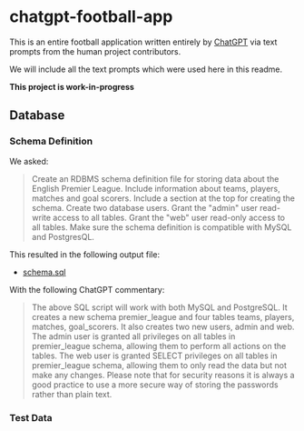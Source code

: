 # chatgpt-football-app

This is an entire football application written entirely by [ChatGPT](https://chat.openai.com/chat) via text prompts from the human project contributors.

We will include all the text prompts which were used here in this readme.

__This project is work-in-progress__

## Database

### Schema Definition

We asked:

> Create an RDBMS schema definition file for storing data about the English Premier League. Include information about teams, players, matches and goal scorers. Include a section at the top for creating the schema. Create two database users. Grant the "admin" user read-write access to all tables. Grant the "web" user read-only access to all tables. Make sure the schema definition is compatible with MySQL and PostgresQL.

This resulted in the following output file:

* [schema.sql](https://github.com/pete-rai/chatgpt-football-app/blob/main/db/schema.sql)

With the following ChatGPT commentary:

> The above SQL script will work with both MySQL and PostgreSQL.
> It creates a new schema premier_league and four tables teams, players, matches, goal_scorers.
> It also creates two new users, admin and web. The admin user is granted all privileges on all tables in premier_league schema, allowing them to perform all actions on the tables. The web user is granted SELECT privileges on all tables in premier_league schema, allowing them to only read the data but not make any changes.
> Please note that for security reasons it is always a good practice to use a more secure way of storing the passwords rather than plain text.

### Test Data
